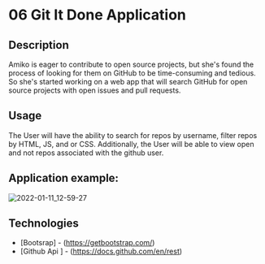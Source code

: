 # 06 Git It Done Application

## Description

Amiko is eager to contribute to open source projects, but she's found the process of looking for them on GitHub to be time-consuming and tedious. So she's started working on a web app that will search GitHub for open source projects with open issues and pull requests.


## Usage
The User will have the ability to search for repos by username, filter repos by HTML, JS, and or CSS. Additionally, the User will be able to view open and not repos associated with the github user.


## Application example:
![2022-01-11_12-59-27](https://user-images.githubusercontent.com/1167845/149021120-d9c31ab4-188d-4023-b9da-b031264a379a.jpg)


## Technologies

- [Bootsrap] - (https://getbootstrap.com/)
- [Github Api ] - (https://docs.github.com/en/rest)
